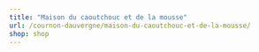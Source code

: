 ```yaml
---
title: "Maison du caoutchouc et de la mousse"
url: /cournon-dauvergne/maison-du-caoutchouc-et-de-la-mousse/
shop: shop
---
```

